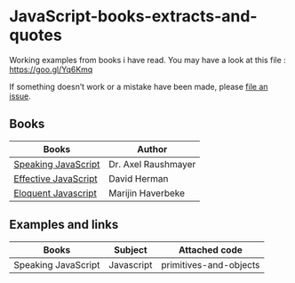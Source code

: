 # JavaScript-books-extracts-and-quotes

Working examples from books i have read. You may have a look at this file : https://goo.gl/Yq6Kmq

If something doesn’t work or a mistake have been made, please [file an issue](https://github.com/FabienGreard/JavaScript-book-s-extracts-and-quotes/issues/new).

## Books

| Books 	| Author |
| -----  | ------ |
| [Speaking JavaScript](http://speakingjs.com/es5/index.html) | Dr. Axel Raushmayer |
| [Effective JavaScript](http://31.210.87.4/ebook/pdf/JavaScript_68_Specific_Ways_to_Harness_the_Power_of_JavaScript_2013.pdf) | David Herman |
| [Eloquent Javascript](http://eloquentjavascript.net/) | Marijin Haverbeke |

## Examples and links

| Books |	Subject | Attached code |
| ----- | ------- | ------------- |
| Speaking JavaScript | Javascript |	primitives-and-objects |
